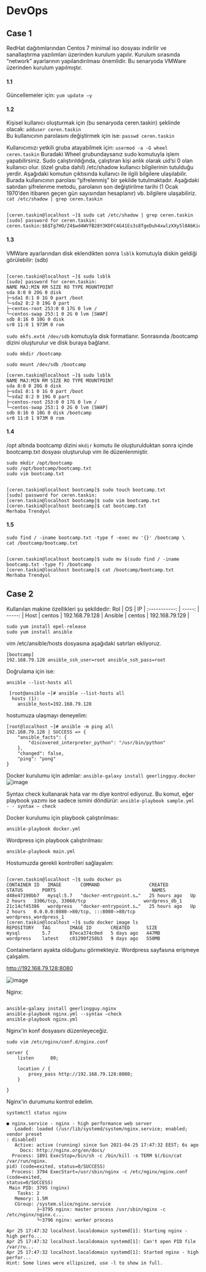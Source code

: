 # DevOps
## Case 1
RedHat dağıtımlarından Centos 7 minimal iso dosyası indirilir ve sanallaştırma yazılımları üzerinden kurulum yapılır. Kurulum sırasında “network” ayarlarının yapılandırılması önemlidir.  Bu senaryoda VMWare üzerinden kurulum yapılmıştır. 
#### 1.1
Güncellemeler için: 
`yum update –y`
#### 1.2
Kişisel kullanıcı oluşturmak için (bu senaryoda ceren.taskin) şeklinde olacak:
`adduser ceren.taskin`  
Bu kullanıcının parolasını değiştirmek için ise: 
`passwd ceren.taskin`

Kullanıcımızı yetkili gruba atayabilmek için: 
`usermod -a -G wheel ceren.taskin`
Buradaki Wheel grubundaysanız sudo komutuyla işlem yapabilirsiniz. Sudo çalıştırıldığında, çalıştıran kişi anlık olarak uid’si 0 olan kullanıcı olur. (özel gruba dahil) 
/etc/shadow kullanıcı bilgilerinin tutulduğu yerdir. Aşağıdaki komutun çıktısında kullanıcı ile ilgili bilgilere ulaşılabilir. Burada kullanıcının parolası “şifrelenmiş” bir şekilde tutulmaktadır. Aşağıdaki satırdan şifrelenme metodu, parolanın son değiştirilme tarihi (1 Ocak 1970’den itibaren geçen gün sayısından hesaplanır) vb. bilgilere ulaşabiliriz. 
`cat /etc/shadow | grep ceren.taskin` 
```

[ceren.taskin@localhost ~]$ sudo cat /etc/shadow | grep ceren.taskin
[sudo] password for ceren.taskin:
ceren.taskin:$6$Tg7HO/Z4$wd4WVfB28Y3KDFC4G41Es3s8TgeDuh4xwlzXXy5l0AbKiesKVJmxif/BvCdeQXmAHNPZZI2xSKgnf.p9rALOa0:18741:0:99999:7:::
```

#### 1.3
VMWare ayarlarından disk eklendikten sonra `lsblk` komutuyla diskin geldiği görülebilir: (sdb)
```

[ceren.taskin@localhost ~]$ sudo lsblk
[sudo] password for ceren.taskin:
NAME MAJ:MIN RM SIZE RO TYPE MOUNTPOINT
sda 8:0 0 20G 0 disk
├─sda1 8:1 0 1G 0 part /boot
└─sda2 8:2 0 19G 0 part
├─centos-root 253:0 0 17G 0 lvm /
└─centos-swap 253:1 0 2G 0 lvm [SWAP]
sdb 8:16 0 10G 0 disk
sr0 11:0 1 973M 0 rom
```

 `sudo mkfs.ext4 /dev/sdb` komutuyla disk formatlanır. Sonrasında /bootcamp dizini oluşturulur ve disk buraya bağlanır. 

 ```
 sudo mkdir /bootcamp  

 sudo mount /dev/sdb /bootcamp 
 ```
 ```
[ceren.taskin@localhost ~]$ sudo lsblk
NAME MAJ:MIN RM SIZE RO TYPE MOUNTPOINT
sda 8:0 0 20G 0 disk
├─sda1 8:1 0 1G 0 part /boot
└─sda2 8:2 0 19G 0 part
├─centos-root 253:0 0 17G 0 lvm /
└─centos-swap 253:1 0 2G 0 lvm [SWAP]
sdb 8:16 0 10G 0 disk /bootcamp
sr0 11:0 1 973M 0 rom
```

#### 1.4
/opt altında bootcamp dizini `mkdir` komutu ile oluşturulduktan sonra içinde bootcamp.txt dosyası oluşturulup vim ile düzenlenmiştir. 
 ```
sudo mkdir /opt/bootcamp
sudo /opt/bootcamp/bootcamp.txt
sudo vim bootcamp.txt
```
 ```

[ceren.taskin@localhost bootcamp]$ sudo touch bootcamp.txt
[sudo] password for ceren.taskin:
[ceren.taskin@localhost bootcamp]$ sudo vim bootcamp.txt
[ceren.taskin@localhost bootcamp]$ cat bootcamp.txt
Merhaba Trendyol
```


#### 1.5 
 ```
sudo find / -iname bootcamp.txt -type f -exec mv '{}' /bootcamp \
cat /bootcamp/bootcamp.txt
 ```
```

[ceren.taskin@localhost bootcamp]$ sudo mv $(sudo find / -iname bootcamp.txt -type f) /bootcamp
[ceren.taskin@localhost bootcamp]$ cat /bootcamp/bootcamp.txt
Merhaba Trendyol
```

## Case 2 
Kullanılan makine özellikleri şu şekildedir: 
  Rol           |  OS    | IP             | 
  :-----------: | -----: | -----:         |
  Host          | centos | 192.168.79.128 |
  Ansible       | centos | 192.168.79.129 |
```
sudo yum install epel-release
sudo yum install ansible
``` 
vim /etc/ansible/hosts dosyasına aşağıdaki satırları ekliyoruz. 
``` 
[bootcamp]
192.168.79.128 ansible_ssh_user=root ansible_ssh_pass=root 
```
Doğrulama için ise:  

`ansible --list-hosts all`
``` 
 [root@ansible ~]# ansible --list-hosts all
  hosts (1):
    ansible_host=192.168.79.128  
``` 
hostumuza ulaşmayı deneyelim:
```
[root@localhost ~]# ansible -m ping all
192.168.79.128 | SUCCESS => {
    "ansible_facts": {
        "discovered_interpreter_python": "/usr/bin/python"
    },
    "changed": false,
    "ping": "pong"
}
```

Docker kurulumu için adımlar: 
`ansible-galaxy install geerlingguy.docker`
![image](https://user-images.githubusercontent.com/33395649/115997718-e6530f00-a5ec-11eb-9c2b-183e860b4c7f.png)

Syntax check kullanarak hata var mı diye kontrol ediyoruz. Bu komut, eğer playbook yazımı ise sadece ismini döndürür: `ansible-playbook sample.yml - - syntax – check `

Docker kurulumu için playbook çalıştırılması: 

`ansible-playbook docker.yml`

Wordpress için playbook çalıştırılması: 

`ansible-playbook main.yml` 

Hostumuzda gerekli kontrolleri sağlayalım: 

```

[ceren.taskin@localhost ~]$ sudo docker ps
CONTAINER ID   IMAGE       COMMAND                  CREATED        STATUS       PORTS                                   NAMES
d48e47190bb7   mysql:5.7   "docker-entrypoint.s…"   25 hours ago   Up 2 hours   3306/tcp, 33060/tcp                     wordpress_db_1
21c14cf45386   wordpress   "docker-entrypoint.s…"   25 hours ago   Up 2 hours   0.0.0.0:8080->80/tcp, :::8080->80/tcp   wordpress_wordpress_1
[ceren.taskin@localhost ~]$ sudo docker image ls
REPOSITORY   TAG       IMAGE ID       CREATED      SIZE
mysql        5.7       87eca374c0ed   5 days ago   447MB
wordpress    latest    c01290f258b3   9 days ago   550MB

```
Containerların ayakta olduğunu görmekteyiz. Wordpress sayfasına erişmeye çalışalım. 

http://192.168.79.128:8080  

![image](https://user-images.githubusercontent.com/33395649/115997910-8dd04180-a5ed-11eb-8ef9-6e63dcab5f13.png)

Nginx: 
```

ansible-galaxy install geerlingguy.nginx
ansible-playbook nginx.yml --syntax –check 
ansible-playbook nginx.yml 
```
Nginx'in konf dosyasını düzenleyeceğiz. 

`sudo vim /etc/nginx/conf.d/nginx.conf`

```
server {
    listen      80;

    location / {
        proxy_pass http://192.168.79.128:8080;
    }

}
```

Nginx'in durumunu kontrol edelim. 

`systemctl status nginx`

```
● nginx.service - nginx - high performance web server
   Loaded: loaded (/usr/lib/systemd/system/nginx.service; enabled; vendor preset                                                                                                                                   : disabled)
   Active: active (running) since Sun 2021-04-25 17:47:32 EEST; 6s ago
     Docs: http://nginx.org/en/docs/
  Process: 1891 ExecStop=/bin/sh -c /bin/kill -s TERM $(/bin/cat /var/run/nginx.                                                                                                                                   pid) (code=exited, status=0/SUCCESS)
  Process: 3794 ExecStart=/usr/sbin/nginx -c /etc/nginx/nginx.conf (code=exited,                                                                                                                                    status=0/SUCCESS)
 Main PID: 3795 (nginx)
    Tasks: 2
   Memory: 1.5M
   CGroup: /system.slice/nginx.service
           ├─3795 nginx: master process /usr/sbin/nginx -c /etc/nginx/nginx.c...
           └─3796 nginx: worker process

Apr 25 17:47:32 localhost.localdomain systemd[1]: Starting nginx - high perfo...
Apr 25 17:47:32 localhost.localdomain systemd[1]: Can't open PID file /var/ru...
Apr 25 17:47:32 localhost.localdomain systemd[1]: Started nginx - high perfor...
Hint: Some lines were ellipsized, use -l to show in full.
```

